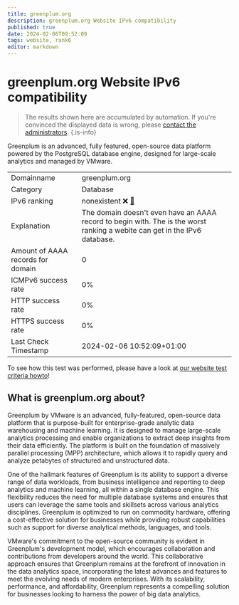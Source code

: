 ```yaml
---
title: greenplum.org
description: greenplum.org Website IPv6 compatibility
published: true
date: 2024-02-06T09:52:09
tags: website, rank6
editor: markdown
---
```


# greenplum.org Website IPv6 compatibility

> The results shown here are accumulated by automation. If you're convinced the displayed data is wrong, please [contact the administrators](/howto/chat). 
{.is-info}

Greenplum is an advanced, fully featured, open-source data platform powered by the PostgreSQL database engine, designed for large-scale analytics and managed by VMware.


|   |   |
| - | - |
| Domainname | greenplum.org
| Category | Database |
| IPv6 ranking | nonexistent :x: [🔗](/howto/ranking) |
| Explanation | The domain doesn't even have an AAAA record to begin with. The is the worst ranking a webite can get in the IPv6 database. |
| Amount of AAAA records for domain | 0 |
| ICMPv6 success rate | 0%|
| HTTP success rate | 0% |
| HTTPS success rate | 0% |
| Last Check Timestamp | 2024-02-06 10:52:09+01:00 |

To see how this test was performed, please have a look at [our website test criteria howto](/howto/testcriteria/website)!


## What is greenplum.org about?
Greenplum by VMware is an advanced, fully-featured, open-source data platform that is purpose-built for enterprise-grade analytic data warehousing and machine learning. It is designed to manage large-scale analytics processing and enable organizations to extract deep insights from their data efficiently. The platform is built on the foundation of massively parallel processing (MPP) architecture, which allows it to rapidly query and analyze petabytes of structured and unstructured data.

One of the hallmark features of Greenplum is its ability to support a diverse range of data workloads, from business intelligence and reporting to deep analytics and machine learning, all within a single database engine. This flexibility reduces the need for multiple database systems and ensures that users can leverage the same tools and skillsets across various analytics disciplines. Greenplum is optimized to run on commodity hardware, offering a cost-effective solution for businesses while providing robust capabilities such as support for diverse analytical methods, languages, and tools.

VMware's commitment to the open-source community is evident in Greenplum's development model, which encourages collaboration and contributions from developers around the world. This collaborative approach ensures that Greenplum remains at the forefront of innovation in the data analytics space, incorporating the latest advances and features to meet the evolving needs of modern enterprises. With its scalability, performance, and affordability, Greenplum represents a compelling solution for businesses looking to harness the power of big data analytics.



